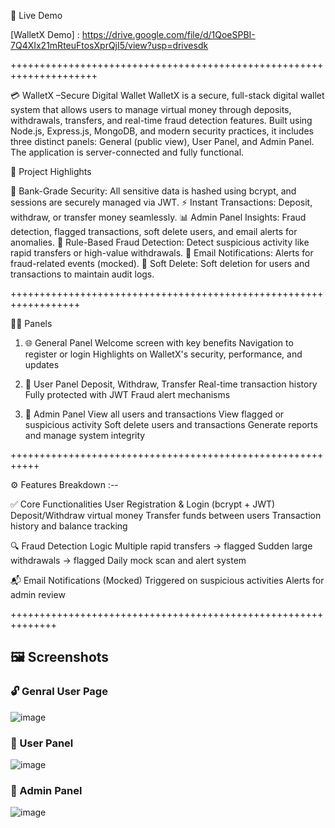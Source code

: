 🎥 Live Demo

[WalletX Demo] : https://drive.google.com/file/d/1QoeSPBI-7Q4XIx21mRteuFtosXprQjI5/view?usp=drivesdk

+++++++++++++++++++++++++++++++++++++++++++++++++++++++++++++++++++++

💳 WalletX –Secure Digital Wallet
WalletX is a secure, full-stack digital wallet system that allows users to manage virtual money through deposits, withdrawals, transfers, and real-time fraud detection features. Built using Node.js, Express.js, MongoDB, and modern security practices, it includes three distinct panels: General (public view), User Panel, and Admin Panel. The application is server-connected and fully functional.

🚀 Project Highlights

🔐 Bank-Grade Security: All sensitive data is hashed using bcrypt, and sessions are securely managed via JWT.
⚡ Instant Transactions: Deposit, withdraw, or transfer money seamlessly.
📊 Admin Panel Insights: Fraud detection, flagged transactions, soft delete users, and email alerts for anomalies.
🧠 Rule-Based Fraud Detection: Detect suspicious activity like rapid transfers or high-value withdrawals.
📧 Email Notifications: Alerts for fraud-related events (mocked).
🧹 Soft Delete: Soft deletion for users and transactions to maintain audit logs.

++++++++++++++++++++++++++++++++++++++++++++++++++++++++++++++++++

🧑‍💻 Panels
1. 🌐 General Panel
Welcome screen with key benefits
Navigation to register or login
Highlights on WalletX's security, performance, and updates

2. 👤 User Panel
Deposit, Withdraw, Transfer
Real-time transaction history
Fully protected with JWT
Fraud alert mechanisms

3. 👮 Admin Panel
View all users and transactions
View flagged or suspicious activity
Soft delete users and transactions
Generate reports and manage system integrity

+++++++++++++++++++++++++++++++++++++++++++++++++++++++++++

⚙️ Features Breakdown :--

✅ Core Functionalities
User Registration & Login (bcrypt + JWT)
Deposit/Withdraw virtual money
Transfer funds between users
Transaction history and balance tracking

🔍 Fraud Detection Logic
Multiple rapid transfers → flagged
Sudden large withdrawals → flagged
Daily mock scan and alert system

📬 Email Notifications (Mocked)
Triggered on suspicious activities
Alerts for admin review

++++++++++++++++++++++++++++++++++++++++++++++++++++++++++++++
## 🖼️ Screenshots

### 🔓 Genral User Page
![image](https://github.com/user-attachments/assets/a0b695df-f8eb-498d-8bcc-fe87ddb76b4d)

### 👤 User Panel
![image](https://github.com/user-attachments/assets/21c18499-6e42-4497-bc85-aa5d37bd0e8b)

### 👮 Admin Panel

![image](https://github.com/user-attachments/assets/30ec81eb-7c2b-4f73-b741-adf0091b86b2)



